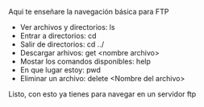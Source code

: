 Aqui te enseñare la navegación básica para FTP

- Ver archivos y directorios: ls
- Entrar a directorios: cd
- Salir de directorios: cd ../
- Descargar arhivos: get \<nombre archivo>
- Mostar los comandos disponibles: help
- En que lugar estoy: pwd
- Eliminar un archivo: delete \<Nombre del archivo>


Listo, con esto ya tienes para navegar en un servidor ftp 